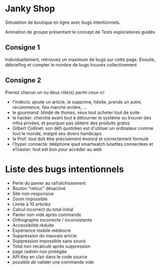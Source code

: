 # Janky Shop
Simulation de boutique en ligne avec bugs intentionnels.

Animation de groupe présentant le concept de Tests exploratoires guidés
## Consigne 1
Individuellement, retrouvez un maximum de bugs sur cette page.
Ensuite, débriefing et compter le nombre de bugs trouvés collectivement

## Consigne 2
Prenez chacun un ou deux rôle(s) parmi ceux-ci:
- l'indécis: ajoute un article, le supprime, hésite, prends un autre, recommence, fais marche arrière, ...
- le gourmand: blindé de thunes, veux tout acheter tout de suite
- le hacker: cherche avant tout à détourner le système ou trouver des infos privées, et pourquoi pas obtenir des produits gratos
- Gilbert Collinet: son défi quotidien est d'utiliser un ordinateur comme tout le monde, malgré ses divers handicaps
- le Prof: tout doit être précisément énoncé et correctement formulé
- l'hyper connecté: téléphone ipad smartwatch lunettes connectées et eToaster: tout est bon pour accéder au web


# Liste des bugs intentionnels
- Perte du panier au rafraîchissement
- Bouton "retour" désactivé
- Site non-responsive
- Zoom impossible
- Limite à 10 articles
- Calcul incorrect du total initial
- Panier non vidé après commande
- Orthographe incorrecte / inconsistante
- Accessibilité réduite
- Expérience mobile médiocre
- Suppression du mauvais article
- Suppression impossible sans souris
- Total non recalculé après suppression
- page /admin non protégée
- API Key en clair dans le code source
- possible de valider une commande vide

